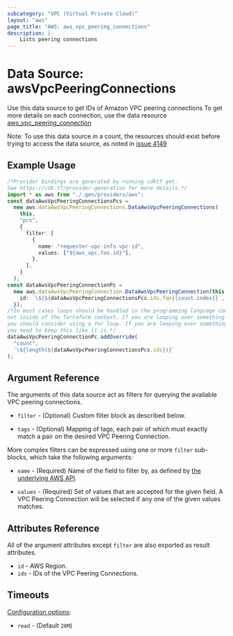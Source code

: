 ```yaml
---
subcategory: "VPC (Virtual Private Cloud)"
layout: "aws"
page_title: "AWS: aws_vpc_peering_connections"
description: |-
    Lists peering connections
---
```


# Data Source: awsVpcPeeringConnections

Use this data source to get IDs of Amazon VPC peering connections
To get more details on each connection, use the data resource [aws\_vpc\_peering\_connection](/docs/providers/aws/d/vpc_peering_connection.html)

Note: To use this data source in a count, the resources should exist before trying to access
the data source, as noted in [issue 4149](https://github.com/hashicorp/terraform/issues/4149)

## Example Usage

```typescript
/*Provider bindings are generated by running cdktf get.
See https://cdk.tf/provider-generation for more details.*/
import * as aws from "./.gen/providers/aws";
const dataAwsVpcPeeringConnectionsPcs =
  new aws.dataAwsVpcPeeringConnections.DataAwsVpcPeeringConnections(
    this,
    "pcs",
    {
      filter: [
        {
          name: "requester-vpc-info.vpc-id",
          values: ["${aws_vpc.foo.id}"],
        },
      ],
    }
  );
const dataAwsVpcPeeringConnectionPc =
  new aws.dataAwsVpcPeeringConnection.DataAwsVpcPeeringConnection(this, "pc", {
    id: `\${${dataAwsVpcPeeringConnectionsPcs.ids.fqn}[count.index]}`,
  });
/*In most cases loops should be handled in the programming language context and 
not inside of the Terraform context. If you are looping over something external, e.g. a variable or a file input
you should consider using a for loop. If you are looping over something only known to Terraform, e.g. a result of a data source
you need to keep this like it is.*/
dataAwsVpcPeeringConnectionPc.addOverride(
  "count",
  `\${length(${dataAwsVpcPeeringConnectionsPcs.ids})}`
);

```

## Argument Reference

The arguments of this data source act as filters for querying the available VPC peering connections.

*   `filter` - (Optional) Custom filter block as described below.

*   `tags` - (Optional) Mapping of tags, each pair of which must exactly match
    a pair on the desired VPC Peering Connection.

More complex filters can be expressed using one or more `filter` sub-blocks,
which take the following arguments:

*   `name` - (Required) Name of the field to filter by, as defined by
    [the underlying AWS API](http://docs.aws.amazon.com/AWSEC2/latest/APIReference/API_DescribeVpcPeeringConnections.html).

*   `values` - (Required) Set of values that are accepted for the given field.
    A VPC Peering Connection will be selected if any one of the given values matches.

## Attributes Reference

All of the argument attributes except `filter` are also exported as result attributes.

* `id` - AWS Region.
* `ids` - IDs of the VPC Peering Connections.

## Timeouts

[Configuration options](https://developer.hashicorp.com/terraform/language/resources/syntax#operation-timeouts):

* `read` - (Default `20M`)
